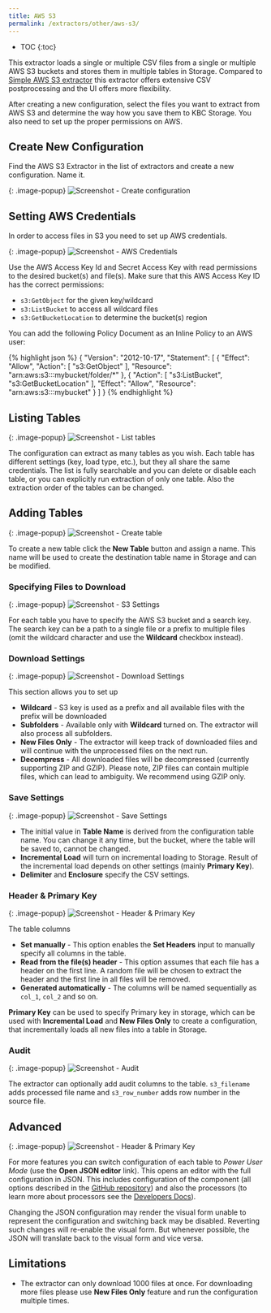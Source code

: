 ```yaml
---
title: AWS S3
permalink: /extractors/other/aws-s3/
---
```


* TOC
{:toc}

This extractor loads a single or multiple CSV files from a single or multiple AWS S3 buckets and stores them in multiple tables in Storage. 
Compared to [Simple AWS S3 extractor](/extractors/other/simple-aws-s3) this extractor offers extensive CSV postprocessing and the UI offers more flexibility.

After creating a new configuration, select the files you want to extract from AWS S3 and determine the way how 
you save them to KBC Storage. You also need to set up the proper permissions on AWS.

## Create New Configuration

Find the AWS S3 Extractor in the list of extractors and create a new configuration. Name it.

{: .image-popup}
![Screenshot - Create configuration](/extractors/other/aws-s3/ui1.png)

## Setting AWS Credentials

In order to access files in S3 you need to set up AWS credentials. 

{: .image-popup}
![Screenshot - AWS Credentials](/extractors/other/aws-s3/ui2.png)

Use the AWS Access Key Id and Secret Access Key with read permissions to the desired bucket(s) and file(s). 
Make sure that this AWS Access Key ID has the correct permissions:
 
 - `s3:GetObject` for the given key/wildcard
 - `s3:ListBucket` to access all wildcard files
 - `s3:GetBucketLocation` to determine the bucket(s) region
 
You can add the following Policy Document as an Inline Policy to an AWS user:

{% highlight json %}
{
    "Version": "2012-10-17",
    "Statement": [
        {
            "Effect": "Allow",
            "Action": [
                "s3:GetObject"
            ],
            "Resource": "arn:aws:s3:::mybucket/folder/*"
        },
        {
            "Action": [
                "s3:ListBucket",
                "s3:GetBucketLocation"
            ],
            "Effect": "Allow",
            "Resource": "arn:aws:s3:::mybucket"
        }
    ]
}
{% endhighlight %}

## Listing Tables

{: .image-popup}
![Screenshot - List tables](/extractors/other/aws-s3/ui9.png)

The configuration can extract as many tables as you wish. 
Each table has different settings (key, load type, etc.), but they all share the same credentials. 
The list is fully searchable and you can delete or disable each table,
or you can explicitly run extraction of only one table. Also the extraction order of the tables can be changed.  

## Adding Tables

{: .image-popup}
![Screenshot - Create table](/extractors/other/aws-s3/ui3.png)

To create a new table click the **New Table** button and assign a name. 
This name will be used to create the destination table name in Storage and can be modified.
 

### Specifying Files to Download

{: .image-popup}
![Screenshot - S3 Settings](/extractors/other/aws-s3/ui4.png)

For each table you have to specify the AWS S3 bucket and a search key. 
The search key can be a path to a single file or a prefix to multiple files 
(omit the wildcard character and use the **Wildcard** checkbox instead).

### Download Settings

{: .image-popup}
![Screenshot - Download Settings](/extractors/other/aws-s3/ui5.png)

This section allows you to set up 

 - **Wildcard** - S3 key is used as a prefix and all available files with the prefix will be downloaded
 - **Subfolders** - Available only with **Wildcard** turned on. The extractor will also process all subfolders.
 - **New Files Only** - The extractor will keep track of downloaded files and will continue with the unprocessed files 
 on the next run.
 - **Decompress** - All downloaded files will be decompressed (currently supporting ZIP and GZIP). 
 Please note, ZIP files can contain multiple files, which can lead to ambiguity. We recommend using GZIP only.

### Save Settings

{: .image-popup}
![Screenshot - Save Settings](/extractors/other/aws-s3/ui6.png)

 - The initial value in **Table Name** is derived from the configuration table name. You can change it any time, but the bucket, 
where the table will be saved to, cannot be changed.
 - **Incremental Load** will turn on incremental loading to Storage. Result of the incremental load depends on other settings 
(mainly **Primary Key**).
 - **Delimiter** and **Enclosure** specify the CSV settings.

### Header & Primary Key

{: .image-popup}
![Screenshot - Header & Primary Key](/extractors/other/aws-s3/ui7.png)

The table columns 

 - **Set manually** - This option enables the **Set Headers** input to manually specify all columns in the table.
 - **Read from the file(s) header** - This option assumes that each file has a header on the first line. 
 A random file will be chosen to extract the header and the first line in all files will be removed.
 - **Generated automatically** - The columns will be named sequentially as `col_1`, `col_2` and so on.

**Primary Key** can be used to specify Primary key in storage, which can be used with **Incremental Load** 
and **New Files Only** to create a configuration, that incrementally loads all new files into a table in Storage. 


### Audit

{: .image-popup}
![Screenshot - Audit](/extractors/other/aws-s3/ui8.png)

The extractor can optionally add audit columns to the table. `s3_filename` adds processed file name and `s3_row_number` 
adds row number in the source file. 

## Advanced

{: .image-popup}
![Screenshot - Header & Primary Key](/extractors/other/aws-s3/ui10.png)

For more features you can switch configuration of each table to *Power User Mode* (use the **Open JSON editor** link).
This opens an editor with the full configuration in JSON. This includes configuration of the component (all options 
described in the [GitHub repository](https://github.com/keboola/aws-s3-extractor)) and also the 
processors (to learn more about processors see the [Developers Docs](https://developers.keboola.com/extend/docker-runner/processors/)).

Changing the JSON configuration may render the visual form unable to represent the configuration and switching back may 
be disabled. Reverting such changes will re-enable the visual form. But whenever possible, the JSON will translate back 
to the visual form and vice versa. 

## Limitations

 - The extractor can only download 1000 files at once. For downloading more files please use **New Files Only** feature 
 and run the configuration multiple times.

